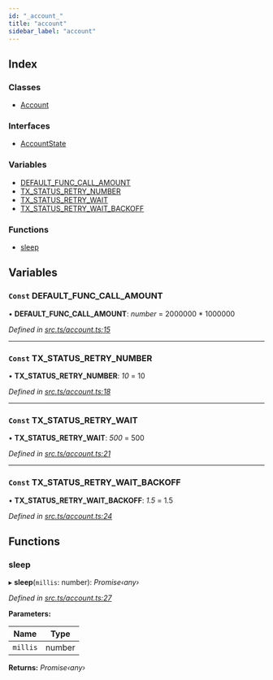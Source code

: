```yaml
---
id: "_account_"
title: "account"
sidebar_label: "account"
---
```


## Index

### Classes

* [Account](../classes/_account_.account.md)

### Interfaces

* [AccountState](../interfaces/_account_.accountstate.md)

### Variables

* [DEFAULT_FUNC_CALL_AMOUNT](_account_.md#const-default_func_call_amount)
* [TX_STATUS_RETRY_NUMBER](_account_.md#const-tx_status_retry_number)
* [TX_STATUS_RETRY_WAIT](_account_.md#const-tx_status_retry_wait)
* [TX_STATUS_RETRY_WAIT_BACKOFF](_account_.md#const-tx_status_retry_wait_backoff)

### Functions

* [sleep](_account_.md#sleep)

## Variables

### `Const` DEFAULT_FUNC_CALL_AMOUNT

• **DEFAULT_FUNC_CALL_AMOUNT**: *number* =  2000000 * 1000000

*Defined in [src.ts/account.ts:15](https://github.com/nearprotocol/nearlib/blob/d578981/src.ts/account.ts#L15)*

___

### `Const` TX_STATUS_RETRY_NUMBER

• **TX_STATUS_RETRY_NUMBER**: *10* = 10

*Defined in [src.ts/account.ts:18](https://github.com/nearprotocol/nearlib/blob/d578981/src.ts/account.ts#L18)*

___

### `Const` TX_STATUS_RETRY_WAIT

• **TX_STATUS_RETRY_WAIT**: *500* = 500

*Defined in [src.ts/account.ts:21](https://github.com/nearprotocol/nearlib/blob/d578981/src.ts/account.ts#L21)*

___

### `Const` TX_STATUS_RETRY_WAIT_BACKOFF

• **TX_STATUS_RETRY_WAIT_BACKOFF**: *1.5* = 1.5

*Defined in [src.ts/account.ts:24](https://github.com/nearprotocol/nearlib/blob/d578981/src.ts/account.ts#L24)*

## Functions

###  sleep

▸ **sleep**(`millis`: number): *Promise‹any›*

*Defined in [src.ts/account.ts:27](https://github.com/nearprotocol/nearlib/blob/d578981/src.ts/account.ts#L27)*

**Parameters:**

Name | Type |
------ | ------ |
`millis` | number |

**Returns:** *Promise‹any›*
